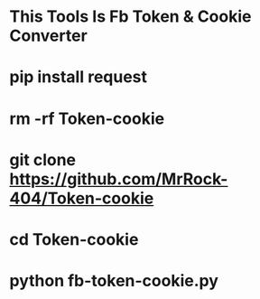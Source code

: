 # This Tools Is Fb Token & Cookie Converter 

# pip install request 

# rm -rf Token-cookie

# git clone https://github.com/MrRock-404/Token-cookie

# cd Token-cookie

# python fb-token-cookie.py
